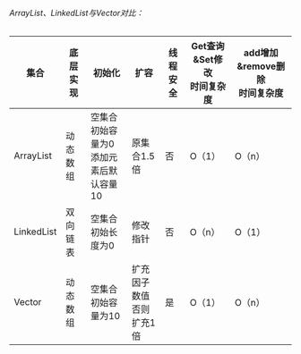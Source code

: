 

###### ArrayList、LinkedList与Vector对比：

| 集合 | 底层实现 | 初始化 | 扩容 | 线程安全 | Get查询&Set修改<br>时间复杂度 | add增加&remove删除<br>时间复杂度 |
| ---- | ---- | ---- | ---- | ---- | ---- | ---- |
| ArrayList | 动态数组 | 空集合<br>初始容量为0<br>添加元素后默认容量10 | 原集合1.5倍 | 否 |  O（1） | O（n）|     
| LinkedList | 双向链表 | 空集合<br>初始长度为0 | 修改指针 | 否 | O（n） | O（1） |
| Vector | 动态数组 | 空集合<br>初始容量为10 | 扩充因子数值<br>否则扩充1倍 | 是 | O（1） | O（n）|

